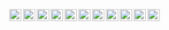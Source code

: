 <a href="https://www.linkedin.com/in/gerald-markus-zabos/">
    <img align="left" alt="LinkedIn" width="22px" src="https://cdn.jsdelivr.net/npm/simple-icons@7.19.0/icons/linkedin.svg" />
</a>
<a href="https://twitter.com/gmzabos">
    <img align="left" alt="Twitter" width="22px" src="https://cdn.jsdelivr.net/npm/simple-icons@7.19.0/icons/twitter.svg" />
</a>
<a href="https://www.instagram.com/gmzabos">
    <img align="left" alt="Instagram" width="22px" src="https://cdn.jsdelivr.net/npm/simple-icons@7.19.0/icons/instagram.svg" />
</a>
<a href="https://open.spotify.com/user/gmzabos">
    <img align="left" alt="Spotify" width="22px" src="https://cdn.jsdelivr.net/npm/simple-icons@7.19.0/icons/spotify.svg" />
</a>
<a href="https://discordapp.com/users/510135133165191168">
    <img align="left" alt="Discord" width="22px" src="https://cdn.jsdelivr.net/npm/simple-icons@7.19.0/icons/discord.svg" />
</a>
<a href="https://steamcommunity.com/id/gmzabos/">
    <img align="left" alt="Steam" width="22px" src="https://cdn.jsdelivr.net/npm/simple-icons@7.19.0/icons/steam.svg" />
</a>                                                              
<a href="https://www.redbubble.com/people/gmzabos/">
    <img align="left" alt="RedBubble" width="22px" src="https://cdn.jsdelivr.net/npm/simple-icons@7.19.0/icons/redbubble.svg" />
</a>
<a href="https://revolut.me/gmzabos">
    <img align="left" alt="Revolut" width="22px" src="https://cdn.jsdelivr.net/npm/simple-icons@7.19.0/icons/revolut.svg" />
</a>
<a href="https://www.paypal.com/paypalme/gmzabos">
    <img align="left" alt="PayPal" width="22px" src="https://cdn.jsdelivr.net/npm/simple-icons@7.19.0/icons/paypal.svg" />
</a>
<a href="https://www.subscan.io/account/1GMZGFTqqyjFF6E3wT6EhGpA7AyLvtiCZPvxoU3EypBtQV6">
    <img align="left" alt="Polkadot" width="22px" src="https://cdn.jsdelivr.net/npm/simple-icons@7.19.0/icons/polkadot.svg" />
</a>
<a href="https://stellar.expert/explorer/public/account/GCXH3RJQNIDCJRENEGW2NN7W4VTZBWL6XAV5W37YCYLBSHYWQNIPNW3B">
    <img align="left" alt="Stellar" width="22px" src="https://cdn.jsdelivr.net/npm/simple-icons@7.19.0/icons/stellar.svg" />
</a>
